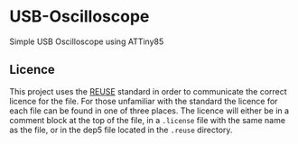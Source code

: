 <!-- 
SPDX-FileCopyrightText: 2022 Matthew Nickson <mnickson@sidingsmedia.com>
SPDX-License-Identifier: CC-BY-SA-4.0
-->

# USB-Oscilloscope

Simple USB Oscilloscope using ATTiny85

## Licence
This project uses the [REUSE](https://reuse.software) standard in order
to communicate the correct licence for the file. For those unfamiliar
with the standard the licence for each file can be found in one of three
places. The licence will either be in a comment block at the top of the
file, in a `.license` file with the same name as the file, or in the
dep5 file located in the `.reuse` directory.
